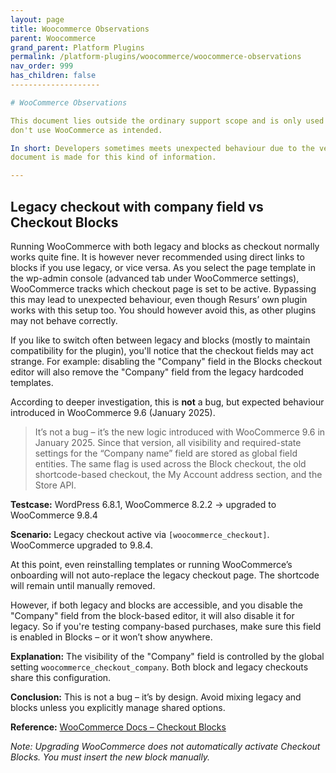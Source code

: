 ```yaml
---
layout: page
title: Woocommerce Observations
parent: Woocommerce
grand_parent: Platform Plugins
permalink: /platform-plugins/woocommerce/woocommerce-observations
nav_order: 999
has_children: false
--------------------

# WooCommerce Observations

This document lies outside the ordinary support scope and is only used for "observations" that has been done, when we
don't use WooCommerce as intended.

In short: Developers sometimes meets unexpected behaviour due to the very much development testing in a platform. This
document is made for this kind of information.

---
```


## Legacy checkout with company field vs Checkout Blocks

Running WooCommerce with both legacy and blocks as checkout normally works quite fine. It is however never recommended using direct links to blocks if you use legacy, or vice versa. As you select the page template in the wp-admin console (advanced tab under WooCommerce settings), WooCommerce tracks which checkout page is set to be active. Bypassing this may lead to unexpected behaviour, even though Resurs’ own plugin works with this setup too. You should however avoid this, as other plugins may not behave correctly.

If you like to switch often between legacy and blocks (mostly to maintain compatibility for the plugin), you'll notice that the checkout fields may act strange. For example: disabling the "Company" field in the Blocks checkout editor will also remove the "Company" field from the legacy hardcoded templates.

According to deeper investigation, this is **not** a bug, but expected behaviour introduced in WooCommerce 9.6 (January 2025).

> It’s not a bug – it’s the new logic introduced with WooCommerce 9.6 in January 2025. Since that version, all visibility and required-state settings for the “Company name” field are stored as global field entities. The same flag is used across the Block checkout, the old shortcode-based checkout, the My Account address section, and the Store API.

**Testcase:** WordPress 6.8.1, WooCommerce 8.2.2 → upgraded to WooCommerce 9.8.4

**Scenario:**
Legacy checkout active via `[woocommerce_checkout]`. WooCommerce upgraded to 9.8.4.

At this point, even reinstalling templates or running WooCommerce’s onboarding will not auto-replace the legacy checkout page. The shortcode will remain until manually removed.

However, if both legacy and blocks are accessible, and you disable the "Company" field from the block-based editor, it will also disable it for legacy. So if you're testing company-based purchases, make sure this field is enabled in Blocks – or it won’t show anywhere.

**Explanation:**
The visibility of the "Company" field is controlled by the global setting `woocommerce_checkout_company`. Both block and legacy checkouts share this configuration.

**Conclusion:**
This is not a bug – it’s by design. Avoid mixing legacy and blocks unless you explicitly manage shared options.

**Reference:** [WooCommerce Docs – Checkout Blocks](https://woocommerce.com/document/using-the-new-block-based-checkout/)

*Note: Upgrading WooCommerce does not automatically activate Checkout Blocks. You must insert the new block manually.*

